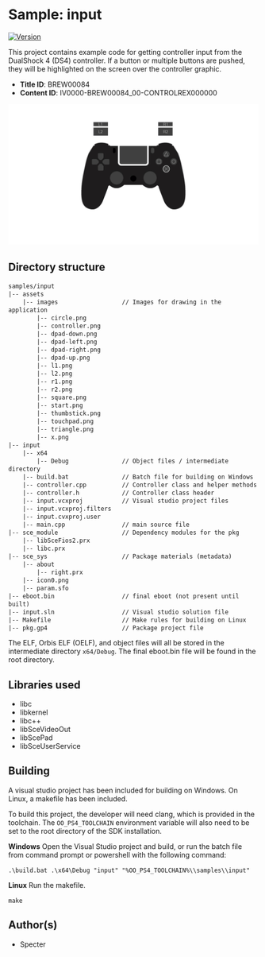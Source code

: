 # Sample: input

[![Version](https://img.shields.io/badge/Version-1.02-brightgreen.svg)](https://github.com/Cryptogenic/OpenOrbis-PS4-Toolchain)

This project contains example code for getting controller input from the DualShock 4 (DS4) controller. If a button or multiple buttons are pushed, they will be highlighted on the screen over the controller graphic.

- **Title ID**: BREW00084
- **Content ID**: IV0000-BREW00084_00-CONTROLREX000000

![screenshot](screenshot.jpg)



## Directory structure
```
samples/input
|-- assets
    |-- images                  // Images for drawing in the application
        |-- circle.png
        |-- controller.png
        |-- dpad-down.png
        |-- dpad-left.png
        |-- dpad-right.png
        |-- dpad-up.png
        |-- l1.png
        |-- l2.png
        |-- r1.png
        |-- r2.png
        |-- square.png
        |-- start.png
        |-- thumbstick.png
        |-- touchpad.png
        |-- triangle.png
        |-- x.png
|-- input
    |-- x64
        |-- Debug               // Object files / intermediate directory
    |-- build.bat               // Batch file for building on Windows
    |-- controller.cpp          // Controller class and helper methods
    |-- controller.h            // Controller class header
    |-- input.vcxproj           // Visual studio project files
    |-- input.vcxproj.filters
    |-- input.cvxproj.user
    |-- main.cpp                // main source file
|-- sce_module                  // Dependency modules for the pkg
    |-- libSceFios2.prx
    |-- libc.prx
|-- sce_sys                     // Package materials (metadata)
    |-- about
        |-- right.prx
    |-- icon0.png
    |-- param.sfo
|-- eboot.bin                   // final eboot (not present until built)
|-- input.sln                   // Visual studio solution file
|-- Makefile                    // Make rules for building on Linux
|-- pkg.gp4                     // Package project file
```
The ELF, Orbis ELF (OELF), and object files will all be stored in the intermediate directory `x64/Debug`. The final eboot.bin file will be found in the root directory.



## Libraries used

- libc
- libkernel
- libc++
- libSceVideoOut
- libScePad
- libSceUserService



## Building

A visual studio project has been included for building on Windows. On Linux, a makefile has been included.

To build this project, the developer will need clang, which is provided in the toolchain. The `OO_PS4_TOOLCHAIN` environment variable will also need to be set to the root directory of the SDK installation.

__Windows__
Open the Visual Studio project and build, or run the batch file from command prompt or powershell with the following command:
```
.\build.bat .\x64\Debug "input" "%OO_PS4_TOOLCHAIN%\\samples\\input"
```

__Linux__
Run the makefile.
```
make
```



## Author(s)

- Specter
